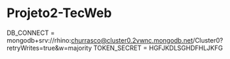 # Projeto2-TecWeb


DB_CONNECT = mongodb+srv://rhino:churrasco@cluster0.2vwnc.mongodb.net/Cluster0?retryWrites=true&w=majority
TOKEN_SECRET = HGFJKDLSGHDFHLJKFG
